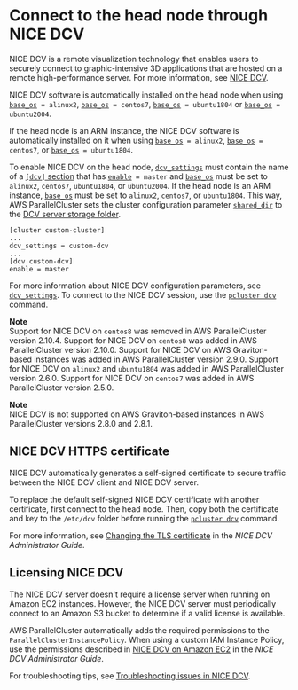 # Connect to the head node through NICE DCV<a name="dcv"></a>

NICE DCV is a remote visualization technology that enables users to securely connect to graphic\-intensive 3D applications that are hosted on a remote high\-performance server\. For more information, see [NICE DCV](https://docs.aws.amazon.com/dcv/)\.

NICE DCV software is automatically installed on the head node when using [`base_os`](cluster-definition.md#base-os)` = alinux2`, [`base_os`](cluster-definition.md#base-os)` = centos7`, [`base_os`](cluster-definition.md#base-os)` = ubuntu1804` or [`base_os`](cluster-definition.md#base-os)` = ubuntu2004`\.

If the head node is an ARM instance, the NICE DCV software is automatically installed on it when using [`base_os`](cluster-definition.md#base-os)` = alinux2`, [`base_os`](cluster-definition.md#base-os)` = centos7`, or [`base_os`](cluster-definition.md#base-os)` = ubuntu1804`\.

To enable NICE DCV on the head node, [`dcv_settings`](cluster-definition.md#dcv-settings) must contain the name of a [`[dcv]` section](dcv-section.md) that has [`enable`](dcv-section.md#dcv-section-enable)` = master` and [`base_os`](cluster-definition.md#base-os) must be set to `alinux2`, `centos7`, `ubuntu1804`, or `ubuntu2004`\. If the head node is an ARM instance, [`base_os`](cluster-definition.md#base-os) must be set to `alinux2`, `centos7`, or `ubuntu1804`\. This way, AWS ParallelCluster sets the cluster configuration parameter [`shared_dir`](cluster-definition.md#cluster-shared-dir) to the [DCV server storage folder](https://docs.aws.amazon.com/dcv/latest/adminguide/manage-storage.html)\.

```
[cluster custom-cluster]
...
dcv_settings = custom-dcv
...
[dcv custom-dcv]
enable = master
```

For more information about NICE DCV configuration parameters, see [`dcv_settings`](cluster-definition.md#dcv-settings)\. To connect to the NICE DCV session, use the [`pcluster dcv`](pcluster.dcv.md) command\.

**Note**  
Support for NICE DCV on `centos8` was removed in AWS ParallelCluster version 2\.10\.4\. Support for NICE DCV on `centos8` was added in AWS ParallelCluster version 2\.10\.0\. Support for NICE DCV on AWS Graviton\-based instances was added in AWS ParallelCluster version 2\.9\.0\. Support for NICE DCV on `alinux2` and `ubuntu1804` was added in AWS ParallelCluster version 2\.6\.0\. Support for NICE DCV on `centos7` was added in AWS ParallelCluster version 2\.5\.0\.

**Note**  
NICE DCV is not supported on AWS Graviton\-based instances in AWS ParallelCluster versions 2\.8\.0 and 2\.8\.1\.

## NICE DCV HTTPS certificate<a name="dcv-certificate"></a>

NICE DCV automatically generates a self\-signed certificate to secure traffic between the NICE DCV client and NICE DCV server\.

To replace the default self\-signed NICE DCV certificate with another certificate, first connect to the head node\. Then, copy both the certificate and key to the `/etc/dcv` folder before running the [`pcluster dcv`](pcluster.dcv.md) command\.

For more information, see [Changing the TLS certificate](https://docs.aws.amazon.com/dcv/latest/adminguide/manage-cert.html) in the *NICE DCV Administrator Guide*\.

## Licensing NICE DCV<a name="dcv-license"></a>

The NICE DCV server doesn't require a license server when running on Amazon EC2 instances\. However, the NICE DCV server must periodically connect to an Amazon S3 bucket to determine if a valid license is available\.

AWS ParallelCluster automatically adds the required permissions to the `ParallelClusterInstancePolicy`\. When using a custom IAM Instance Policy, use the permissions described in [NICE DCV on Amazon EC2](https://docs.aws.amazon.com/dcv/latest/adminguide/setting-up-license.html#setting-up-license-ec2) in the *NICE DCV Administrator Guide*\.

For troubleshooting tips, see [Troubleshooting issues in NICE DCV](troubleshooting.md#nice-dcv-troubleshooting)\.